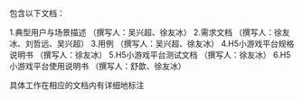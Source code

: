 


包含以下文档：

1.典型用户与场景描述        （撰写人：吴兴超、徐友冰）
2.需求文档                 （撰写人：徐友冰、刘哲远、吴兴超）
3.用例                     （撰写人：吴兴超、徐友冰）
4.H5小游戏平台规格说明书     （撰写人：徐友冰）
5.H5小游戏平台测试文档       （撰写人：徐友冰）
6.H5小游戏平台使用说明书      （撰写人：舒歆、徐友冰）

具体工作在相应的文档内有详细地标注